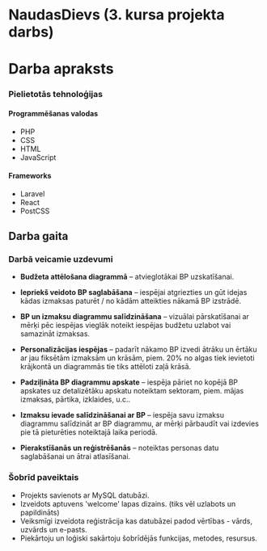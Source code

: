 # NaudasDievs (3. kursa projekta darbs)

# Darba apraksts

### Pielietotās tehnoloģijas

#### Programmēšanas valodas
* PHP
* CSS
* HTML
* JavaScript

#### Frameworks
* Laravel
* React
* PostCSS


## Darba gaita

### Darbā veicamie uzdevumi
*	**Budžeta attēlošana diagrammā** – atvieglotākai BP uzskatīšanai. 

*	**Iepriekš veidoto BP saglabāšana** – iespējai atgriezties un gūt idejas kādas izmaksas paturēt / no kādām atteikties nākamā BP izstrādē. 

*	**BP un izmaksu diagrammu salīdzināšana** – vizuālai pārskatīšanai ar mērķi pēc iespējas vieglāk noteikt iespējas budžetu uzlabot vai samazināt izmaksas.

*	**Personalizācijas iespējas** – padarīt nākamo BP izvedi ātrāku un ērtāku ar jau fiksētām izmaksām un krāsām, piem. 20% no algas tiek ievietoti krājkontā un diagrammās tie tiks attēloti zaļā krāsā.

*	**Padziļināta BP diagrammu apskate** – iespēja pāriet no kopējā BP apskates uz detalizētāku apskatu noteiktam sektoram, piem. mājas izmaksas, pārtika, izklaides, u.c..

*	**Izmaksu ievade salīdzināšanai ar BP** – iespēja savu izmaksu diagrammu salīdzināt ar BP diagrammu, ar mērķi pārbaudīt vai izdevies pie tā pieturēties noteiktajā laika periodā.

*	**Pierakstīšanās un reģistrēšanās** – noteiktas personas datu saglabāšanai un ātrai atlasīšanai. 

### Šobrīd paveiktais

* Projekts savienots ar MySQL datubāzi.
* Izveidots aptuvens 'welcome' lapas dizains. (tiks vēl uzlabots un papildināts)
* Veiksmīgi izveidota reģistrācija kas datubāzei padod vērtības - vārds, uzvārds un e-pasts.
* Piekārtoju un loģiski sakārtoju šobrīdējās funkcijas, metodes, resursus.

